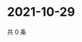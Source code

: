 # 2021-10-29

共 0 条

<!-- BEGIN WEIBO -->
<!-- 最后更新时间 Fri Oct 29 2021 04:15:07 GMT+0800 (China Standard Time) -->

<!-- END WEIBO -->
